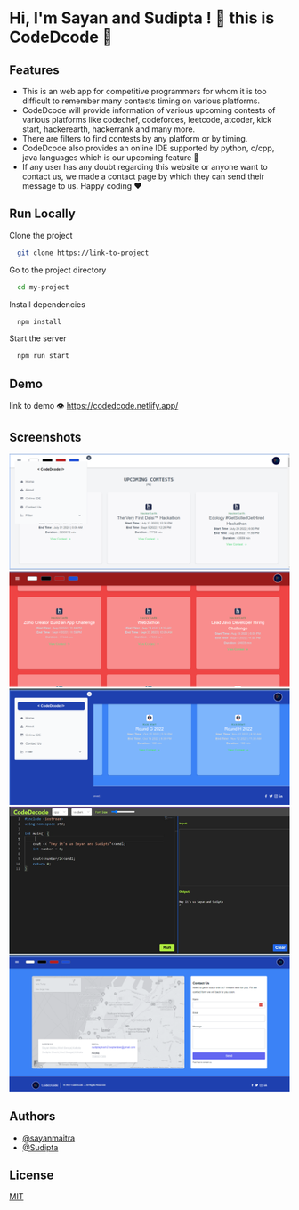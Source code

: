
# Hi, I'm Sayan and Sudipta ! 👋 this is CodeDcode 📰



## Features

- This is an web app for competitive programmers for whom it is too difficult to remember many contests timing on various platforms.
- CodeDcode will provide information of various upcoming contests of various platforms like codechef, codeforces, leetcode, atcoder, kick start, hackerearth, hackerrank and many more.
- There are filters to find contests by any platform or by timing.
- CodeDcode also provides an online IDE supported by python, c/cpp, java languages which is our upcoming feature 🌼
- If any user has any doubt regarding this website or anyone want to contact us, we made a contact page by which they can send their message to us. Happy coding ❤️


## Run Locally

Clone the project

```bash
  git clone https://link-to-project
```

Go to the project directory

```bash
  cd my-project
```

Install dependencies

```bash
  npm install
```

Start the server

```bash
  npm run start
```


## Demo

link to demo 👁️
https://codedcode.netlify.app/

## Screenshots

![App Screenshot](https://github.com/sayan112/CodeDCode/blob/master/CodeDcode1.png)
![App Screenshot](https://github.com/sayan112/CodeDCode/blob/master/CodeDcode2.png)
![App Screenshot](https://github.com/sayan112/CodeDCode/blob/master/CodeDcode3.png)
![App Screenshot](https://github.com/sayan112/CodeDCode/blob/master/Codedcode4.png)
![App Screenshot](https://github.com/sayan112/CodeDCode/blob/master/CodeDcode5.png)

## Authors

- [@sayanmaitra](https://github.com/sayan112)
- [@Sudipta](https://github.com/Sudipta2002)



## License

[MIT](https://choosealicense.com/licenses/mit/)

